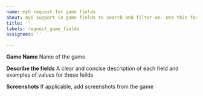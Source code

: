 ```yaml
---
name: myG request for game fields
about: myG support in game fields to search and filter on. Use this form to request new fields
title: ''
labels: request_game_fields
assignees: ''

---
```


**Game Name**
Name of the game

**Describe the fields**
A clear and concise description of each field and examples of values for these feilds

**Screenshots**
If applicable, add screenshots from the game

